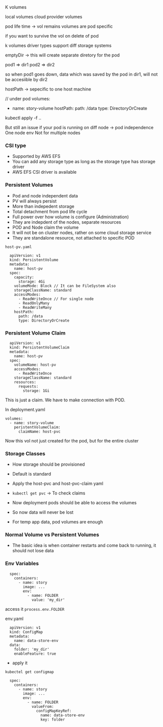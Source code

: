 K volumes

local volumes
cloud provider volumes

pod life time -> vol remains
volumes are pod specific

if you want to survive the vol on delete of pod

k volumes
driver types support
diff storage systems

emptyDir -> this will create separate diretory for the pod

pod1 => dir1
pod2 => dir2

so when pod1 goes down, data which was saved by the pod in dir1, will not be accesiible by dir2

hostPath -> sepecific to one host machine

// under pod
volumes:
  - name: story-volume
    hostPath:
      path: /data
      type: DirectoryOrCreate


kubectl apply -f ..

But still an issue if your pod is running on diff node -> pod independence
One node env
Not for multiple nodes

### CSI type
- Supported by AWS EFS
- You can add any storage type as long as the storage type has storage driver
- AWS EFS CSI driver is available

### Persistent Volumes
- Pod and node independent data
- PV will always persist
- More than indepedent storage
- Total detachment from pod life cycle
- Full power over how volume is configure (Administration)
- They are indepdent of the nodes, separate resources
- POD and Node claim the volume
- It will not be on cluster nodes, rather on some cloud storage service
- They are standalone resource, not attached to specific POD

`host-pv.yaml`

```
  apiVersion: v1
  kind: PersistentVolume
  metadata:
    name: host-pv
  spec:
    capacity: 
      storage: 4Gi
    volumeMode: Block // It can be FileSystem also
    storageClassName: standard
    accessModes:
      - ReadWriteOnce // For single node
      - ReadOnlyMany 
      - ReadWriteMany 
    hostPath: 
      path: /data
      type: DirectoryOrCreate
```


### Persistent Volume Claim
```
  apiVersion: v1
  kind: PersistentVolumeClaim
  metadata:
    name: host-pv
  spec:
    volumeName: host-pv
    accessModes:
      - ReadWriteOnce
    storageClassName: standard
    resources:
      requests:
        storage: 1Gi

```
This is just a claim. We have to make connection with POD.

In deployment.yaml

```
volumes:
  - name: story-volume
    peristentVolumeClaim:
      claimName: host-pvc
```

Now this vol not just created for the pod, but for the entire cluster

### Storage Classes
- How storage should be provisioned
- Default is standard


- Apply the host-pvc and host-pvc-claim yaml
- `kubectl get pvc` -> To check claims
- Now deployment pods should be able to access the volumes
- So now data will never be lost
- For temp app data, pod volumes are enough

### Normal Volume vs Persistent Volumes

- The basic idea is when container restarts and come back to running, it should not lose data


### Env Variables

```
  spec:
    containers:
      - name: story
        image: ...
        env:
          - name: FOLDER
            value: 'my_dir'
```

access it `process.env.FOLDER`

env.yaml
```
  apiVersion: v1
  kind: ConfigMap
  metadata:
    name: data-store-env
  data:
    folder: 'my_dir'
    enableFeature: true
```

- apply it

`kubectel get configmap`



```
  spec:
    containers:
      - name: story
        image: ...
        env:
          - name: FOLDER
            valueFrom: 
              configMapKeyRef:
                name: data-store-env
                key: folder
```